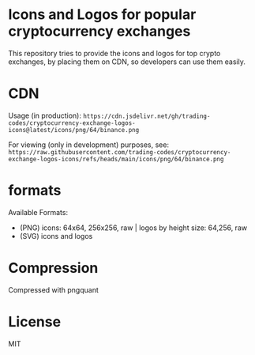 # Icons and Logos for popular cryptocurrency exchanges

This repository tries to provide the icons and logos for top crypto exchanges, by placing them on CDN, so developers can use them easily.

# CDN
Usage (in production): `https://cdn.jsdelivr.net/gh/trading-codes/cryptocurrency-exchange-logos-icons@latest/icons/png/64/binance.png`

For viewing (only in development) purposes, see: `https://raw.githubusercontent.com/trading-codes/cryptocurrency-exchange-logos-icons/refs/heads/main/icons/png/64/binance.png`


# formats
Available Formats:
- (PNG) icons: 64x64, 256x256, raw | logos by height size: 64,256, raw
- (SVG) icons and logos


# Compression
Compressed with pngquant


# License
MIT